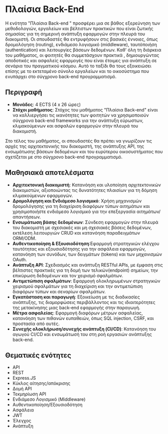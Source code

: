 # Πλαίσια Back-End 

Η ενότητα "Πλαίσια Back-end " προσφέρει μια σε βάθος εξερεύνηση των μεθοδολογιών, εργαλείων και βέλτιστων πρακτικών που είναι ζωτικής σημασίας για τη σημερινή ανάπτυξη εφαρμογών στην πλευρά του διακομιστή. Οι σπουδαστές θα εντρυφήσουν στις βασικές έννοιες, όπως δρομολόγηση (routing),  ενδιάμεσο λογισμικό (middleware),  ταυτόποιήση (authentication) και λειτουργίες βάσεων δεδομένων. Καθ' όλη τη διάρκεια του μαθήματος, οι φοιτητές θα συμμετάσχουν πρακτικά , δημιουργώντας αποδοτικές και ασφαλείς εφαρμογές που είναι έτοιμες για ανάπτυξη σε σενάρια του πραγματικού κόσμου. Αυτό το ταξίδι θα τους εξοικειώσει επίσης με το εκτεταμένο σύνολο εργαλείων και το οικοσύστημα που ενυπάρχει στο σύγχρονο back-end προγραμματισμό.

## Περιγραφή

- **Μονάδες**: 4 ECTS (4 x 26 ώρες)
- **Στόχοι μαθήματος**: Στόχος του μαθήματος "Πλαίσια Back-end" είναι να καλλιεργήσει τις ικανότητες των φοιτητών να χρησιμοποιούν σύγχρονα back-end frameworks για την ανάπτυξη εύρωστων, κλιμακούμενων και ασφαλών εφαρμογών στην πλευρά του διακομιστή.

Στο τέλος του μαθήματος, οι σπουδαστές θα πρέπει να γνωρίζουν τις αρχές της αρχιτεκτονικής του διακομιστή, της ανάπτυξης API, της ενσωμάτωσης βάσεων δεδομένων και του ευρύτερου οικοσυστήματος που σχετίζεται με στο σύγχρονο back-end προγραμματισμό.

## Μαθησιακά αποτελέσματα
- **Αρχιτεκτονική διακομιστή**: Κατανόηση και υλοποίηση αρχιτεκτονικών διακομιστών, αξιοποιώντας τις δυνατότητες πλαισίων για τη δόμηση κλιμακούμενων εφαρμογών.
- **Δρομολόγηση και Ενδιάμεσο λογισμικό**: Χρήση μηχανισμών δρομολόγησης για τη διαχείριση διαφόρων τύπων αιτημάτων και χρησιμοποιήστε ενδιάμεσο λογισμικό για την επεξεργασία αιτημάτων/απαντήσεων.
- **Ενσωμάτωση βάσης δεδομένων**: Σύνδεση εφαρμογών στην πλευρά του διακομιστή με σχεσιακές και μη σχεσιακές βάσεις δεδομένων, εκτέλεση λειτουργιών CRUD και κατανόηση παραδειγμάτων ORM/ODM.
- **Αυθεντικοποίηση & Εξουσιοδότηση**:Εφαρμογή στρατηγικών ελέγχου ταυτότητας και εξουσιοδότησης για την ασφάλεια εφαρμογών, κατανόηση των συνόδων, των δειγμάτων (tokens) και των μηχανισμών OAuth.
- **Ανάπτυξη API**: Σχεδιασμός και ανάπτυξη RESTful APIs, με έμφαση στις βέλτιστες πρακτικές για τη δομή των τελικών(endpoint) σημείων, την επικύρωση δεδομένων και τον χειρισμό σφαλμάτων.
- **Αντιμετώπιση σφαλμάτων**: Εφαρμογή ολοκληρωμένων στρατηγικών χειρισμού σφαλμάτων για τη διαχείριση και την αντιμετώπιση διαφόρων τύπων και σεναρίων σφαλμάτων.
- **Εγκατάσταση και παραγωγή**: Εξοικείωση με τις διαδικασίες ανάπτυξης, τις διαμορφώσεις περιβάλλοντος και τις ιδιαιτερότητες της μετακίνησης μιας back-end εφαρμογής στην παραγωγή.
- **Μέτρα ασφαλείας**: Εφαρμογή διαφόρων μέτρων ασφαλείας, κατανόηση των πιθανών ευπαθειών, όπως SQL injection, CSRF, και προστασία από αυτές.
- **Συνεχής ολοκλήρωση/συνεχής ανάπτυξη (CI/CD)**: Κατανόηση του αγωγού CI/CD και ενσωμάτωσή του στη ροή εργασιών ανάπτυξης back-end.

## Θεματικές ενότητες
- API
- REST
- Express.JS
- Κύκλος αίτησης/απόκρισης
- Δομή API 
- Τεκμηρίωση API
- Ενδιάμεσο Λογισμικό (Middleware)
- Αυθεντικοποίηση/Εξουσιοδότηση
- Ασφάλεια
- JWT
- Έλεγχος
- Ανάπτυξη
